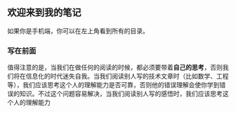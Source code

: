 ## 欢迎来到我的笔记  
如果你是手机端，你可以在左上角看到所有的目录。

### 写在前面

值得注意的是，当我们在做任何的阅读的时候，都必须要带着**自己的思考**，否则我们将在信息化的时代迷失自我。当我们阅读别人写的技术文章时（比如数学、工程等），我们应该思考这个人的理解能力是否可靠，否则他的错误理解会使你学到错误的知识。不过这个问题容易解决，当我们阅读别人写的感悟时，我们应该思考这个人的理解能力
